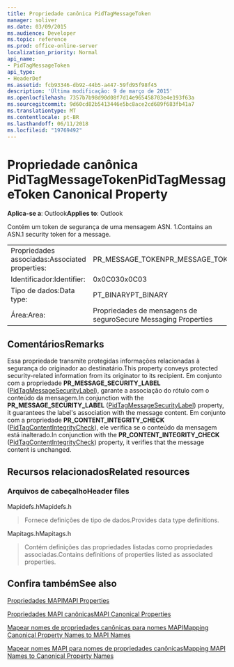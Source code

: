 ```yaml
---
title: Propriedade canônica PidTagMessageToken
manager: soliver
ms.date: 03/09/2015
ms.audience: Developer
ms.topic: reference
ms.prod: office-online-server
localization_priority: Normal
api_name:
- PidTagMessageToken
api_type:
- HeaderDef
ms.assetid: fcb93346-db92-44b5-a447-59fd95f98f45
description: 'Última modificação: 9 de março de 2015'
ms.openlocfilehash: 7357b7b98d90d08f7d14e965458703e4e193f63a
ms.sourcegitcommit: 9d60cd82b5413446e5bc8ace2cd689f683fb41a7
ms.translationtype: MT
ms.contentlocale: pt-BR
ms.lasthandoff: 06/11/2018
ms.locfileid: "19769492"
---
```

# <a name="pidtagmessagetoken-canonical-property"></a><span data-ttu-id="00bd6-103">Propriedade canônica PidTagMessageToken</span><span class="sxs-lookup"><span data-stu-id="00bd6-103">PidTagMessageToken Canonical Property</span></span>

  
  
<span data-ttu-id="00bd6-104">**Aplica-se a**: Outlook</span><span class="sxs-lookup"><span data-stu-id="00bd6-104">**Applies to**: Outlook</span></span> 
  
<span data-ttu-id="00bd6-105">Contém um token de segurança de uma mensagem ASN. 1.</span><span class="sxs-lookup"><span data-stu-id="00bd6-105">Contains an ASN.1 security token for a message.</span></span>
  
|||
|:-----|:-----|
|<span data-ttu-id="00bd6-106">Propriedades associadas:</span><span class="sxs-lookup"><span data-stu-id="00bd6-106">Associated properties:</span></span>  <br/> |<span data-ttu-id="00bd6-107">PR_MESSAGE_TOKEN</span><span class="sxs-lookup"><span data-stu-id="00bd6-107">PR_MESSAGE_TOKEN</span></span>  <br/> |
|<span data-ttu-id="00bd6-108">Identificador:</span><span class="sxs-lookup"><span data-stu-id="00bd6-108">Identifier:</span></span>  <br/> |<span data-ttu-id="00bd6-109">0x0C03</span><span class="sxs-lookup"><span data-stu-id="00bd6-109">0x0C03</span></span>  <br/> |
|<span data-ttu-id="00bd6-110">Tipo de dados:</span><span class="sxs-lookup"><span data-stu-id="00bd6-110">Data type:</span></span>  <br/> |<span data-ttu-id="00bd6-111">PT_BINARY</span><span class="sxs-lookup"><span data-stu-id="00bd6-111">PT_BINARY</span></span>  <br/> |
|<span data-ttu-id="00bd6-112">Área:</span><span class="sxs-lookup"><span data-stu-id="00bd6-112">Area:</span></span>  <br/> |<span data-ttu-id="00bd6-113">Propriedades de mensagens de seguro</span><span class="sxs-lookup"><span data-stu-id="00bd6-113">Secure Messaging Properties</span></span>  <br/> |
   
## <a name="remarks"></a><span data-ttu-id="00bd6-114">Comentários</span><span class="sxs-lookup"><span data-stu-id="00bd6-114">Remarks</span></span>

<span data-ttu-id="00bd6-115">Essa propriedade transmite protegidas informações relacionadas à segurança do originador ao destinatário.</span><span class="sxs-lookup"><span data-stu-id="00bd6-115">This property conveys protected security-related information from its originator to its recipient.</span></span> <span data-ttu-id="00bd6-116">Em conjunto com a propriedade **PR_MESSAGE_SECURITY_LABEL** ([PidTagMessageSecurityLabel](pidtagmessagesecuritylabel-canonical-property.md)), garante a associação do rótulo com o conteúdo da mensagem.</span><span class="sxs-lookup"><span data-stu-id="00bd6-116">In conjunction with the **PR_MESSAGE_SECURITY_LABEL** ([PidTagMessageSecurityLabel](pidtagmessagesecuritylabel-canonical-property.md)) property, it guarantees the label's association with the message content.</span></span> <span data-ttu-id="00bd6-117">Em conjunto com a propriedade **PR_CONTENT_INTEGRITY_CHECK** ([PidTagContentIntegrityCheck](pidtagcontentintegritycheck-canonical-property.md)), ele verifica se o conteúdo da mensagem está inalterado.</span><span class="sxs-lookup"><span data-stu-id="00bd6-117">In conjunction with the **PR_CONTENT_INTEGRITY_CHECK** ([PidTagContentIntegrityCheck](pidtagcontentintegritycheck-canonical-property.md)) property, it verifies that the message content is unchanged.</span></span>
  
## <a name="related-resources"></a><span data-ttu-id="00bd6-118">Recursos relacionados</span><span class="sxs-lookup"><span data-stu-id="00bd6-118">Related resources</span></span>

### <a name="header-files"></a><span data-ttu-id="00bd6-119">Arquivos de cabeçalho</span><span class="sxs-lookup"><span data-stu-id="00bd6-119">Header files</span></span>

<span data-ttu-id="00bd6-120">Mapidefs.h</span><span class="sxs-lookup"><span data-stu-id="00bd6-120">Mapidefs.h</span></span>
  
> <span data-ttu-id="00bd6-121">Fornece definições de tipo de dados.</span><span class="sxs-lookup"><span data-stu-id="00bd6-121">Provides data type definitions.</span></span>
    
<span data-ttu-id="00bd6-122">Mapitags.h</span><span class="sxs-lookup"><span data-stu-id="00bd6-122">Mapitags.h</span></span>
  
> <span data-ttu-id="00bd6-123">Contém definições das propriedades listadas como propriedades associadas.</span><span class="sxs-lookup"><span data-stu-id="00bd6-123">Contains definitions of properties listed as associated properties.</span></span>
    
## <a name="see-also"></a><span data-ttu-id="00bd6-124">Confira também</span><span class="sxs-lookup"><span data-stu-id="00bd6-124">See also</span></span>



[<span data-ttu-id="00bd6-125">Propriedades MAPI</span><span class="sxs-lookup"><span data-stu-id="00bd6-125">MAPI Properties</span></span>](mapi-properties.md)
  
[<span data-ttu-id="00bd6-126">Propriedades MAPI canônicas</span><span class="sxs-lookup"><span data-stu-id="00bd6-126">MAPI Canonical Properties</span></span>](mapi-canonical-properties.md)
  
[<span data-ttu-id="00bd6-127">Mapear nomes de propriedades canônicas para nomes MAPI</span><span class="sxs-lookup"><span data-stu-id="00bd6-127">Mapping Canonical Property Names to MAPI Names</span></span>](mapping-canonical-property-names-to-mapi-names.md)
  
[<span data-ttu-id="00bd6-128">Mapear nomes MAPI para nomes de propriedades canônicas</span><span class="sxs-lookup"><span data-stu-id="00bd6-128">Mapping MAPI Names to Canonical Property Names</span></span>](mapping-mapi-names-to-canonical-property-names.md)

